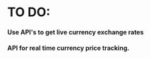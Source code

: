 # TO DO:

#### Use API's to get live currency exchange rates

#### API for real time currency price tracking.
